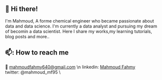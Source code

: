 ## :wave: Hi there!
I'm Mahmoud, A forme chemical engineer who became passionate about data and data science. I'm currently a data analyst and pursuing my dream of becomin a data scientist.
Here I share my works,my learning tutorials, blog posts and more.. 

## 📫: How to reach me 
:e-mail: mahmoudfahmy640@gmail.com \n
linkedin: [Mahmoud Fahmy](linkedin.com/in/mahmoud-fahmy-067a5a138) \
twitter: @mahmoud_mf95 \


